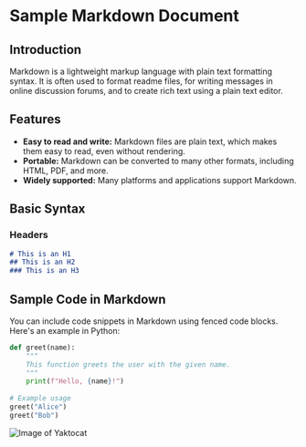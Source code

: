 # Sample Markdown Document

## Introduction

Markdown is a lightweight markup language with plain text formatting syntax. It is often used to format readme files, for writing messages in online discussion forums, and to create rich text using a plain text editor.

## Features

- **Easy to read and write:** Markdown files are plain text, which makes them easy to read, even without rendering.
- **Portable:** Markdown can be converted to many other formats, including HTML, PDF, and more.
- **Widely supported:** Many platforms and applications support Markdown.


## Basic Syntax

### Headers

```markdown
# This is an H1
## This is an H2
### This is an H3
```

## Sample Code in Markdown

You can include code snippets in Markdown using fenced code blocks. Here's an example in Python:

```python
def greet(name):
    """
    This function greets the user with the given name.
    """
    print(f"Hello, {name}!")
    
# Example usage
greet("Alice")
greet("Bob")
```
![Image of Yaktocat](https://dfstudio-d420.kxcdn.com/wordpress/wp-content/uploads/2019/06/digital_camera_photo-980x653.jpg)
